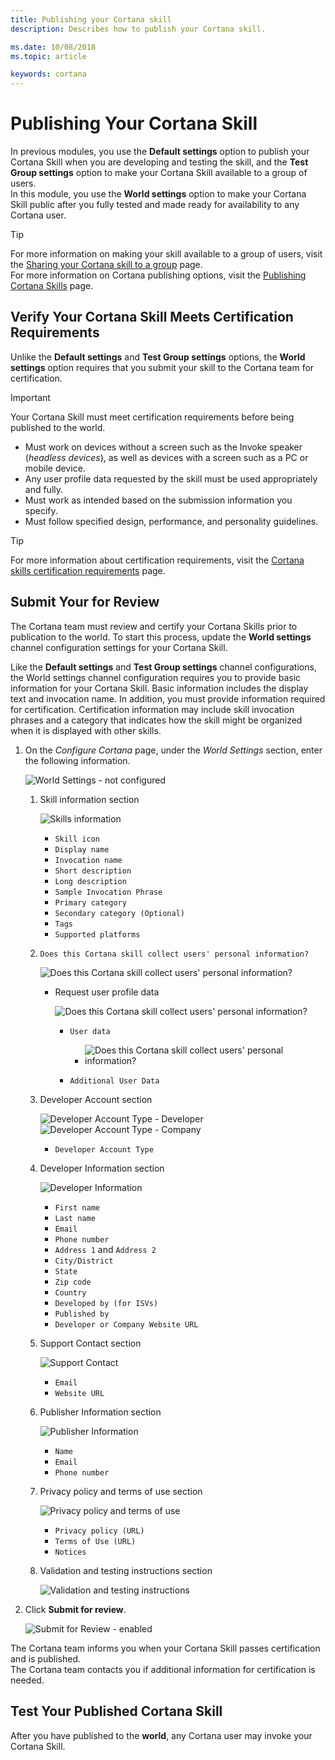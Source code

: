 ```yaml
---
title: Publishing your Cortana skill
description: Describes how to publish your Cortana skill.

ms.date: 10/08/2018
ms.topic: article

keywords: cortana
---
```


# Publishing Your Cortana Skill  

In previous modules, you use the **Default settings** option to publish your Cortana Skill when you are developing and testing the skill, and the **Test Group settings** option to make your Cortana Skill available to a group of users.  
In this module, you use the **World settings** option to make your Cortana Skill public after you fully tested and made ready for availability to any Cortana user.  

>[!TIP]
> For more information on making your skill available to a group of users, visit the [Sharing your Cortana skill to a group](./mva71-share-skill.md) page.  
> For more information on Cortana publishing options, visit the  [Publishing Cortana Skills](./publish-skill.md) page.  

## Verify Your Cortana Skill Meets Certification Requirements  

Unlike the **Default settings** and **Test Group settings** options, the **World settings** option requires that you submit your skill to the Cortana team for certification.  

>[!IMPORTANT]
> Your Cortana Skill must meet certification requirements before being published to the world.  
> *   Must work on devices without a screen such as the Invoke speaker (*headless devices*), as well as devices with a screen such as a PC or mobile device.  
> *   Any user profile data requested by the skill must be used appropriately and fully.  
> *   Must work as intended based on the submission information you specify.  
> *   Must follow specified design, performance, and personality guidelines.  
>
> >[!TIP]
> > For more information about certification requirements, visit the [Cortana skills certification requirements](./skill-review-guidelines.md) page.  

## Submit Your for Review  

The Cortana team must review and certify your Cortana Skills prior to publication to the world. To start this process, update the **World settings** channel configuration settings for your Cortana Skill.  

Like the **Default settings** and **Test Group settings** channel configurations, the World settings channel configuration requires you to provide basic information for your Cortana Skill. Basic information includes the display text and invocation name. In addition, you must provide information required for certification.  Certification information may include skill invocation phrases and a category that indicates how the skill might be organized when it is displayed with other skills.  

1.  On the *Configure Cortana* page, under the *World Settings* section, enter the following information.  
    
    ![World Settings - not configured](./media/images/world_settings-not_configured.png)  
    
    1.  Skill information section  
        
        ![Skills information](./media/images/world_settings-skill_information.png)  
        
        *   `Skill icon`  
        *   `Display name`  
        *   `Invocation name`  
        *   `Short description`  
        *   `Long description`  
        *   `Sample Invocation Phrase`  
        *   `Primary category`  
        *   `Secondary category (Optional)`  
        *   `Tags`  
        *   `Supported platforms`  

    2.  `Does this Cortana skill collect users' personal information?`  
         
        ![Does this Cortana skill collect users' personal information?](./media/images/world_settings-collect_users_information-off.png)  
        
        *   Request user profile data
            
            ![Does this Cortana skill collect users' personal information?](./media/images/world_settings-collect_users_information-on.png)  
            
            *   `User data`  
                *   ![Does this Cortana skill collect users' personal information?](./media/images/world_settings-collect_users_information-on-user_data.png)  
                    
            *   `Additional User Data`  

    3.  Developer Account section  
        
        ![Developer Account Type - Developer](./media/images/world_settings-developer_account-developer.png)  ![Developer Account Type - Company](./media/images/world_settings-developer_account-company.png)  
        
        *   `Developer Account Type`  
                  
    4.  Developer Information section  
        
        ![Developer Information](./media/images/world_settings-developer_information.png)
        
        *   `First name`              
        *   `Last name`              
        *   `Email`             
        *   `Phone number`  
        *   `Address 1` and `Address 2`  
        *   `City/District`  
        *   `State`  
        *   `Zip code`  
        *   `Country`  
        *   `Developed by (for ISVs)`  
        *   `Published by`  
        *   `Developer or Company Website URL`  
    5.  Support Contact section  
        
        ![Support Contact](./media/images/world_settings-support_contact.png)
        
        *   `Email`  
        *   `Website URL`  
    6.  Publisher Information section  
        
        ![Publisher Information](./media/images/world_settings-publisher_information.png)
        
        *   `Name`  
        *   `Email`  
        *   `Phone number`  
    7.  Privacy policy and terms of use section  
        
        ![Privacy policy and terms of use](./media/images/world_settings-privacy_policy_terms_of_use.png)
          
        *   `Privacy policy (URL)`  
        *   `Terms of Use (URL)`  
        *   `Notices`  
    8.  Validation and testing instructions section  
        
        ![Validation and testing instructions](./media/images/world_settings-validation_testing_instructions.png)  
        
2.  Click **Submit for review**.  
    
    ![Submit for Review - enabled](./media/images/world_settings-back-save-submit-active.png)

The Cortana team informs you when your Cortana Skill passes certification and is published.  
The Cortana team contacts you if additional information for certification is needed.  

## Test Your Published Cortana Skill

After you have published to the **world**, any Cortana user may invoke your Cortana Skill.  
